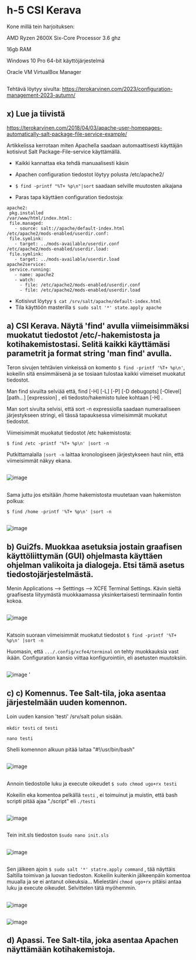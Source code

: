 # h-5 CSI Kerava

Kone millä tein harjoituksen:

AMD Ryzen 2600X Six-Core Processor 3.6 ghz  

16gb RAM  

Windows 10 Pro 64-bit käyttöjärjestelmä  

Oracle VM VirtualBox Manager  

##

Tehtävä löytyy sivulta: https://terokarvinen.com/2023/configuration-management-2023-autumn/

## x)  Lue ja tiivistä  

https://terokarvinen.com/2018/04/03/apache-user-homepages-automatically-salt-package-file-service-example/  

Artikkelissa kerrotaan miten Apachella saadaan automaattisesti käyttäjän kotisivut Salt Package-File-service käyttämällä.  

- Kaikki kannattaa eka tehdä manuaalisesti käsin
- Apachen configuration tiedostot löytyy polusta /etc/apache2/
- `$ find -printf "%T+ %p\n"|sort` saadaan selville muutosten aikajana

- Paras tapa käyttäen configuration tiedostoja:

```$ cat /srv/salt/apache/init.sls  
apache2:  
 pkg.installed  
/var/www/html/index.html:  
 file.managed:  
   - source: salt://apache/default-index.html
/etc/apache2/mods-enabled/userdir.conf:
 file.symlink:
   - target: ../mods-available/userdir.conf
/etc/apache2/mods-enabled/userdir.load:
 file.symlink:
   - target: ../mods-available/userdir.load
apache2service:
 service.running:
   - name: apache2
   - watch:
     - file: /etc/apache2/mods-enabled/userdir.conf
     - file: /etc/apache2/mods-enabled/userdir.load 
```
- Kotisivut löytyy `$ cat /srv/salt/apache/default-index.html`
- Tila käyttöön masterilla `$ sudo salt '*' state.apply apache`

## a)  CSI Kerava. Näytä 'find' avulla viimeisimmäksi muokatut tiedostot /etc/-hakemistosta ja kotihakemistostasi. Selitä kaikki käyttämäsi parametrit ja format string 'man find' avulla.  

Teron sivujen tehtävien vinkeissä on komento `$ find -printf '%T+ %p\n'`, kokeilin sitä ensimmäisenä ja se tosiaan tulostaa kaikki viimeiset muokatut tiedostot.  

Man find sivuilta selviää että, find [-H] [-L] [-P] [-D debugopts] [-Olevel] [path...] [expression] , eli tiedosto/hakemisto tulee kohtaan [-H] .  

Man sort sivulta selvisi, että sort -n expressiolla saadaan numeraaliseen järjestykseen stringi, eli tässä tapauksessa viimeisimmät muokatut tiedostot.   

Viimeisimmät muokatut tiedostot /etc hakemistosta:  

` $ find /etc -printf '%T+ %p\n' |sort -n `  

Putkittamalalla `|sort -n` laittaa kronologiseen järjestykseen haut niin, että viimeisimmät näkyy ekana. 

##  

![image](https://github.com/aarott/palvelinten_hallinta/assets/78908566/a7e587b3-8d7d-4276-b845-30680b2a059c)


## 

Sama juttu jos etsitään /home hakemistosta muutetaan vaan hakemiston polkua:  

` $ find /home -printf '%T+ %p\n' |sort -n `  

##  

![image](https://github.com/aarott/palvelinten_hallinta/assets/78908566/d09f1749-741a-420a-8080-de8146c176c9)  

##

## b) Gui2fs. Muokkaa asetuksia jostain graafisen käyttöliittymän (GUI) ohjelmasta käyttäen ohjelman valikoita ja dialogeja. Etsi tämä asetus tiedostojärjestelmästä.

Menin Applications --> Setttings --> XCFE Terminal Settings. Kävin sieltä graafisesta liityymästä muokkaamassa yksinkertaisesti terminaalin fontin kokoa.  

##  

![image](https://github.com/aarott/palvelinten_hallinta/assets/78908566/baa3538e-c733-40cc-91c5-a52a333e5892)  

##  

Katsoin suoraan viimeisimmät muokatut tiedostot ` $ find -printf '%T+ %p\n' |sort -n `  

Huomasin, että `.../.config/xcfe4/terminal` on tehty muokkauksia vast ikään.  Configuration kansio viittaa konfigurointiin, eli asetusten muutoksiin. 

## 

![image](https://github.com/aarott/palvelinten_hallinta/assets/78908566/eea521bd-e734-4a63-85cd-5cf836d75ba9)  '

##

## c) c) Komennus. Tee Salt-tila, joka asentaa järjestelmään uuden komennon.  

Loin uuden kansion 'testi' /srv/salt polun sisään.  

`mkdir testi` `cd testi` 

`nano testi`  

Shelli komennon alkuun pitää laitaa "#!/usr/bin/bash"  

## 

![image](https://github.com/aarott/palvelinten_hallinta/assets/78908566/579ac8b5-28ab-4d43-979c-f72119abee9f)  

##  

Annoin tiedostolle luku ja execute oikeudet `$ sudo chmod ugo+rx testi`  

Kokeilin eka komentoa pelkällä `testi` , ei toimuinut ja muistin, että bash scripti pitää ajaa "./script" eli `./testi`  

##  

![image](https://github.com/aarott/palvelinten_hallinta/assets/78908566/82284f7d-6760-43fe-befc-0b7bdf1fa47f)  

##  

Tein init.sls tiedoston `$sudo nano init.sls` 

##  

![image](https://github.com/aarott/palvelinten_hallinta/assets/78908566/5c7f230d-3905-477d-9191-1b9d5f8c6c50)  

##  

Sen jälkeen ajoin `$ sudo salt '*' statre.apply command` , tää näyttäis Saltilla toimivan ja luovan tiedoston.  Kokeilin kuitenkin jälkeenpäin komentoa muualla ja se ei antanut oikeuksia... 
Mielestäni `chmod ugo+rx` pitäisi antaa luku ja execute oikeudet. Selvittelen tätä myöhemmin.  

##  

![image](https://github.com/aarott/palvelinten_hallinta/assets/78908566/e75f01f0-464d-4a9f-893c-1599a1678a74)  

##  

![image](https://github.com/aarott/palvelinten_hallinta/assets/78908566/eb723c2c-81e6-49ef-8834-8c13bd9b54bf)  

## 

## d) Apassi. Tee Salt-tila, joka asentaa Apachen näyttämään kotihakemistoja.











